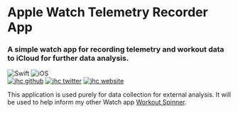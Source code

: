 # Apple Watch Telemetry Recorder App

### A simple watch app for recording telemetry and workout data to iCloud for further data analysis.

![Swift](https://img.shields.io/badge/Swift-Swift_Project-FA7343.svg?style=flat&logo=swift)
![iOS](https://img.shields.io/badge/watchOS-App-999999.svg?style=flat&logo=apple)  
[![jhc github](https://img.shields.io/badge/GitHub-jhrcook-181717.svg?style=flat&logo=github)](https://github.com/jhrcook)
[![jhc twitter](https://img.shields.io/badge/Twitter-@JoshDoesA-00aced.svg?style=flat&logo=twitter)](https://twitter.com/JoshDoesa)
[![jhc website](https://img.shields.io/badge/Website-Joshua_Cook-5087B2.svg?style=flat&logo=telegram)](https://joshuacook.netlify.com)

This application is used purely for data collection for external analysis.
It will be used to help inform my other Watch app [Workout Spinner](https://github.com/jhrcook/Workout-Spinner-watchapp).
